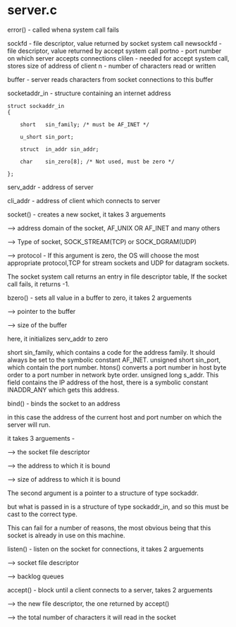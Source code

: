 # server.c

error() - called whena system call fails


sockfd - file descriptor, value returned by socket system call 
newsockfd - file descriptor, value returned by accept system call
portno - port number on which server accepts connections
clilen - needed for accept system call, stores size of address of client
n - number of characters read or written


buffer - server reads characters from socket connections to this buffer


socketaddr_in - structure containing an internet address

    struct sockaddr_in
    {

        short   sin_family; /* must be AF_INET */
  
        u_short sin_port;
  
        struct  in_addr sin_addr;
  
        char    sin_zero[8]; /* Not used, must be zero */
  
    };

serv_addr - address of server

cli_addr - address of client which connects to server



socket() - creates a new socket, it takes 3 arguements

--> address domain of the socket, AF_UNIX OR AF_INET and many others

--> Type of socket, SOCK_STREAM(TCP) or SOCK_DGRAM(UDP)

--> protocol - If this argument is zero, the OS will choose the most appropriate protocol,TCP for stream sockets and UDP for datagram sockets.

The socket system call returns an entry in file descriptor table, If the socket call fails, it returns -1.



bzero() - sets all value in a buffer to zero, it takes 2 arguements  

--> pointer to the buffer

--> size of the buffer

here, it initializes serv_addr to zero



short sin_family, which contains a code for the address family. It should always be set to the symbolic constant AF_INET.
unsigned short sin_port, which contain the port number. htons() converts a port number in host byte order to a port number in network byte order.
unsigned long s_addr. This field contains the IP address of the host, there is a symbolic constant INADDR_ANY which gets this address.



bind() - binds the socket to an address

in this case the address of the current host and port number on which the server will run.

it takes 3 arguements - 

--> the socket file descriptor

--> the address to which it is bound

--> size of address to which it is bound



The second argument is a pointer to a structure of type sockaddr.

but what is passed in is a structure of type sockaddr_in, and so this must be cast to the correct type. 

This can fail for a number of reasons, the most obvious being that this socket is already in use on this machine.



listen() - listen on the socket for connections, it takes 2 arguements

--> socket file descriptor

--> backlog queues



accept() - block until a client connects to a server, takes 2 arguements

--> the new file descriptor, the one returned by accept()

-->  the total number of characters it will read in the socket 
